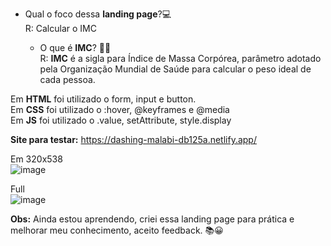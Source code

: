 - Qual o foco dessa <b>landing page</b>?💻
  <br>R: Calcular o IMC 
  
  - O que é <b>IMC</b>? 👨‍⚕️
   <br>R: <b>IMC</b> é a sigla para Índice de Massa Corpórea, parâmetro adotado pela Organização Mundial de Saúde para calcular o peso ideal de cada pessoa.
  
  
 Em <b>HTML</b> foi utilizado o form, input e button.<br>
  Em <b>CSS</b> foi utilizado o :hover, @keyframes e @media<br> 
   Em <b>JS</b> foi utilizado o .value, setAttribute, style.display
   
   <b>Site para testar:</b> https://dashing-malabi-db125a.netlify.app/
   
   Em 320x538 <br>
   ![image](https://user-images.githubusercontent.com/86324962/169142786-6e1feeba-809b-4a0b-af83-97048e4ecdd2.png)

   Full<br>
   ![image](https://user-images.githubusercontent.com/86324962/169142895-593f4935-2864-46ee-bc1a-66487d5b195b.png)

<b>Obs:</b> Ainda estou aprendendo, criei essa landing page para prática e melhorar meu conhecimento, aceito feedback. 📚😀
